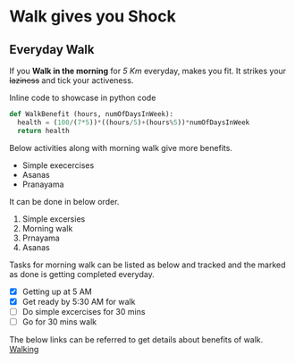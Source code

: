 # Walk gives you Shock
## Everyday Walk
If you **Walk in the morning** for *5 Km* everyday, makes you fit. It strikes your ~~laziness~~ and tick your activeness.

Inline code to showcase in python code
```python
def WalkBenefit (hours, numOfDaysInWeek):
  health = (100/(7*5))*((hours/5)+(hours%5))*numOfDaysInWeek
  return health
```
Below activities along with morning walk give more benefits.
- Simple execercises
- Asanas
- Pranayama

It can be done in below order.
1. Simple excersies
2. Morning walk
3. Prnayama
4. Asanas

Tasks for morning walk can be listed as below and tracked and the marked as done is getting completed everyday.
- [x] Getting up at 5 AM
- [x] Get ready by 5:30 AM for walk
- [ ] Do simple excercises for 30 mins
- [ ] Go for 30 mins walk

The below links can be referred to get details about benefits of walk.
[Walking](https://www.mayoclinic.org/healthy-lifestyle/fitness/in-depth/walking/art-20046261)
